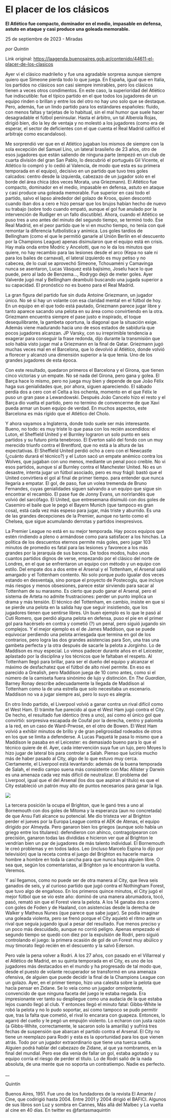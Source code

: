 # El placer de los clásicos

**El Atlético fue compacto, dominador en el medio, impasable en defensa, astuto en ataque y casi produce una goleada memorable.**

25 de septiembre de 2023 - Miradas

_por Quintin_

Link original: https://laagenda.buenosaires.gob.ar/contenido/44611-el-placer-de-los-clasicos



Ayer vi el clásico madrileño y fue una agradable sorpresa aunque siempre quiero que Simeone pierda todo lo que juega. En España, igual que en Italia, los partidos no clásicos son casi siempre inmirables, pero los clásicos tienen a veces otros condimentos. En este caso, la superioridad del Atlético fue indiscutible: fue el típico partido en el que todos los jugadores de un equipo rinden o brillan y entre los del otro no hay uno solo que se destaque. Pero, además, fue un lindo partido para los estándares españoles: fluido, con menos faltas y tarjetas de lo habitual, sin el mal humor que suele hacer desagradable el fútbol peninsular. Hasta el árbitro, un tal Alberola Rojas, dirigió bien, dio la ley de ventaja y no molestó a los jugadores (como era de esperar, el sector de deficientes con el que cuenta el Real Madrid calificó el arbitraje como escandaloso).




Me sorprendió ver que en el Atlético jugaban los mismos de siempre con la sola excepción del Samuel Lino, un lateral brasileño de 23 años, otro de esos jugadores que están saliendo de ninguna parte (empezó en un club de cuarta división del gran San Pablo, lo descubrió el portugués Gil Vicente, el Atlético lo compró y lo cedió al Valencia, de modo que esta es su primera temporada en el equipo), decisivo en un partido que tuvo tres goles calcados: centro desde la izquierda, cabezazo de un jugador solo en el borde del área chica (dos veces Morata, una Griezmann). El Atlético fue compacto, dominador en el medio, impasable en defensa, astuto en ataque y casi produce una goleada memorable. Fue superior en casi todo el partido, salvo el lapso alrededor del golazo de Kroos, quien descontó cuando iban dos a cero e hizo pensar que los brujos habían hecho de nuevo su trabajo (sobre todo cuando empató, aunque el gol fue anulado por la intervención de Rudiger en un fallo discutible). Ahora, cuando el Atlético se puso tres a uno antes del minuto del segundo tiempo, se terminó todo. Ese Real Madrid, en el peor partido que le vi en mucho tiempo, no tenía con qué remontar la diferencia futbolística y anímica. Los goles tardíos de Bellingham (como el que le permitió ganarle al Unión Berlín en el descuento por la Champions League) apenas disimularon que el equipo está en crisis. Hay mala onda entre Modric y Ancelotti, que no le da los minutos que quiere, no hay recambio para las lesiones desde el arco (Kepa no sale ni para los bailes de carnaval), el lateral izquierdo es muy petiso y no cabecea, de lo cual se aprovechó Simeone, Tchouaméni y Camavinga nunca se asentaron, Lucas Vásquez está bajísimo, Joselu hace lo que puede, pero al lado de Benzema..., Rodrygo dejó de meter goles. Ayer Valverde jugó mal y Bellingham deambuló buscando una jugada superior a su capacidad. El pronóstico no es bueno para el Real Madrid.




La gran figura del partido fue sin duda Antoine Griezmann, un jugador único. No sé si hay un volante con esa claridad mental en el fútbol de hoy. En un equipo en el que todo está pautado, Griezmann parece jugar libre y tanto aparece sacando una pelota en su área como convirtiendo en la otra. Griezmann encuentra siempre el pase justo e inspirado, el toque desequilibrante, la gambeta oportuna, la diagonal que la situación exige. Además viene madurando hacia uno de esos estados de sabiduría que pocos jugadores alcanzan. JP Varsky, con su irreprimible tendencia a exagerar para conseguir la frase redonda, dijo durante la transmisión que solo había visto jugar mal a Griezmann en la final de Qatar. Griezmann jugó muchas veces mal en el Barcelona, que lo devolvió al Atlético, donde volvió a florecer y alcanzó una dimensión superior a la que tenía. Uno de los grandes jugadores de esta época.




Con este resultado, quedaron primeros el Barcelona y el Girona, que tienen cinco victorias y un empate. No sé nada del Girona, pero gana y golea. El Barça hace lo mismo, pero no juega muy bien y depende de que João Félix haga sus genialidades que, por ahora, siguen apareciendo. El sábado perdía dos a cero con el Celta a los ochenta, momento en el que Félix le puso un gran pase a Lewandowski. Después João Cancelo hizo el resto y el Barça dio vuelta el partido, pero no termino de convencerme de que Xavi pueda armar un buen equipo de verdad. En muchos aspectos, este Barcelona es más rígido que el Atlético del Cholo.




Y ahora vayamos a Inglaterra, donde todo suele ser más interesante. Bueno, no todo: es muy triste lo que pasa con los recién ascendidos: el Luton, el Sheffield United y el Burnley lograron un solo punto en seis partidos y su futuro pinta tenebroso. El Everton salió del fondo con un muy merecido triunfo contra el Brentford, que no está a la altura de las expectativas. El Sheffield United perdió ocho a cero con el Newcastle (¿cuánto durará el técnico?) y el Luton sacó un empate anémico contra los Wolves, que jugaban con uno menos, mediante un penal poco creíble. No vi esos partidos, aunque sí al Burnley contra el Manchester United. No es un desastre, intenta jugar un fútbol asociado, pero es muy frágil: bastó que el United convirtiera el gol al final de primer tiempo. para entender que nunca llegaría a empatar. El gol, de paso, fue un volea tremenda de Bruno Fernandes, cuyas genialidades siguen salvando a un equipo que sigue sin encontrar el recambio. El pase fue de Jonny Evans, un norirlandés que volvió del sarcófago. El United, que entresemana disimuló con dos goles de Casemiro el baile que le pegó el Bayern Munich (que tampoco es gran cosa), está cada vez más espeso para jugar, más triste y aburrido. Es una de las grandes decepciones de la Premier, aunque no tanto como el Chelsea, que sigue acumulando derrotas y partidos inexpresivos.




La Premier League no está en su mejor temporada. Hay pocos equipos que estén rindiendo a pleno o armándose como para satisfacer a los hinchas. La política de los descuentos eternos permite más goles, pero jugar 103 minutos de promedio es fatal para las lesiones y favorece a los más grandes por la jerarquía de sus bancos. De todos modos, hubo unos cuantos partidos dignos de verse, empezando por el clásico del norte de Londres, en el que se enfrentaron un equipo con método y un equipo con estilo. Del empate dos a dos entre el Arsenal y el Tottenham, el Arsenal salió amargado y el Tottenham contento. No solo porque pudo igualar dos veces estando en desventaja, sino porque el proyecto de Postecoglu, que incluye más riesgos y menos obsesiones, parece estar sirviendo para sacar al Tottenham de su marasmo. Es cierto que pudo ganar el Arsenal, pero el sistema de Arteta no admite frustraciones: perder un punto implica un drama y más tensión. El técnico del Tottenham, en cambio, insiste en que si se pierde una pelota en la salida hay que seguir insistiendo, que los jugadores tienen que sentirse libres. Un buen ejemplo es lo que le pasó al Cuti Romero, que perdió alguna pelota en defensa, puso el pie en el primer gol para hacérselo en contra y cometió (?) un penal, pero siguió jugando sin complejos. Y el mejor ejemplo es el de James Maddison, que se puede equivocar perdiendo una pelota arriesgada que termina en gol de los contrarios, pero logra las dos grandes asistencias para Son, una tras una gambeta perfecta y la otra después de sacarle la pelota a Jorginho. Lo de Maddison es muy especial. Lo vimos padecer durante años en el Leicester, aplastado por la disciplina y los técnicos que le faltaban el respeto. Al Tottenham llegó para brillar, para ser el dueño del equipo y alcanzar el máximo de desfachatez que el fútbol de alto nivel permite. En eso es parecido a Grealish, pero Maddison juega de 10 como antes, como si el número de la camiseta fuera sinónimo de lujo y distinción. En *The Guardian*, Barney Ronay describe adecuadamente la llegada de Maddison al Tottenham como la de una estrella que solo necesitaba un escenario. Maddison no va a jugar siempre así, pero lo suyo es alegría.




En otro lindo partido, el Liverpool volvió a ganar contra un rival difícil como el West Ham. El trámite fue parecido al que el West Ham jugó contra el City. De hecho, el resultado fue idéntico (tres a uno), así como el único gol que convirtió: sorpresiva escapada de Coufal por la derecha, centro y palomita a la red, en un caso de Ward-Prwose, en el otro de Bowen. El West Ham volvió a exhibir minutos de brillo y de gran peligrosidad rodeados de otros en los que se limita a defenderse. A Lucas Paquetá le pasa lo mismo que a Maddison le pasaba en el Leicester: es demasiado bueno para lo que el técnico quiere de él. Ayer, cada intervención suya fue un lujo, pero Moyes lo hizo jugar de lateral bis para controlar a Salah. Pienso que luciría mucho más de haber pasado al City, algo de lo que estuvo muy cerca. Ciertamente, el Liverpool está levantando: además de la buena temporada de Salah, el medio campo suena más consistente con Mac Allister y Darwin es una amenaza cada vez más difícil de neutralizar. El problema del Liverpool, igual que el del Arsenal (los dos que aspiran al título) es que el City estableció un patrón muy alto de puntos necesarios para ganar la liga.




[![](https://img.youtube.com/vi/1Psa7Us84Jk/0.jpg)](https://www.youtube.com/watch?v=1Psa7Us84Jk)




La tercera posición la ocupa el Brighton, que le ganó tres a uno al Bornemouth con dos goles de Mitoma y la esperanza (aun no concretada) de que Ansu Fati alcance su potencial. Me dio tristeza ver al Brighton perder el jueves por la Europa League contra el AEK de Atenas, el equipo dirigido por Almeyda. Pero ganaron bien los griegos (aunque solo había un griego entre los titulares): defendieron con ahínco, contragolpearon con precisión, ganaron todas las divididas e hicieron ver que al Brighton le vendrían bien un par de jugadores de más talento individual. El Bornemouth le creó problemas y en todos lados. Leo (incluso Marcelo Espina lo dijo por televisión) que la receta contra el juego del Brighton es hacerle marca hombre a hombre en toda la cancha para que nunca haya alguien libre. O sea que, según los comentaristas, al Brighton ya le encontraron la vuelta. Veremos.




Y así llegamos, como no puede ser de otra manera al City, que lleva seis ganados de seis, y al curioso partido que jugó contra el Nothingham Forest, que tuvo algo de engañoso. En los primeros quince minutos, el City jugó el mejor fútbol que se vio este año: dominó de una manera abrumadora, tocó, pasó, remató sin que el Forest viera la pelota. A los 14 ganaba dos a cero con goles de Foden y de Haaland, con asistencias desde la derecha de Walker y Matheus Nunes (que parece que sabe jugar). Se podía imaginar una goleada violenta, pero se frenó porque el City aquietó el ritmo ante un rival que seguía jugando igual a pesar del resultado. Fue menos preciso y un poco más descuidado, aunque no corrió peligro. Apenas empezado el segundo tiempo se quedó con diez por la expulsión de Rodri, pero siguió controlando el juego: la primera ocasión de gol de un Forest muy abúlico y muy timorato llegó recién en el descuento y la salvó Ederson.




Pero vale la pena volver a Rodri. A los 27 años, con pasado en el Villarreal y el Atlético de Madrid, en su quinta temporada en el City, es uno de los jugadores más destacados en el mundo y ha progresado de tal modo que, desde el puesto de volante recuperador se transformó en una amenaza ofensiva, de alguien que puede decidir la final de la Champions League con un golazo. Ayer, en el primer tiempo, hizo una calesita sobre la pelota que hacía pensar en Zidane. Se lo veía como un jugador omnipotente, convencido de que ninguna faceta del juego le estaba negada. Era impresionante ver tanto su despliegue como una audacia de la que estaba lejos cuando llegó al club. Y entonces llegó el minuto fatal: Gibbs-White le robó la pelota y no lo pudo soportar, así como tampoco se pudo permitir que, tras la falta que cometió, el rival lo encarara con guapeza. Entonces, lo agarró del cuello y le pegó un empujón violento. Lo echaron con justa razón (a Gibbs-White, correctamente, le sacaron solo la amarilla) y sufrirá tres fechas de suspensión que abarcan el partido contra el Arsenal. El City no tiene un reemplazo para Rodri y esta es la oportunidad para los que vienen atrás. Todo por un jugador extraordinario que tiene una tuerca suelta. Alguien podrá hablar del cabezazo de Zidane, al que ya nombramos, en la final del mundial. Pero ese día venía de fallar un gol, estaba agotado y su equipo corría el riesgo de perder el título. Lo de Rodri salió de la nada absoluta, de una mente que no soporta un contratiempo. Nadie es perfecto.




\_\_




Quintín




Buenos Aires, 1951. Fue uno de los fundadores de la revista El Amante / Cine, que codirigió hasta 2004. Entre 2001 y 2004 dirigió el BAFICI. Algunos de sus libros son Luz y sombra en Cannes, Más allá del Malbec y La vuelta al cine en 40 días. En twitter es @fantasmaquintin



